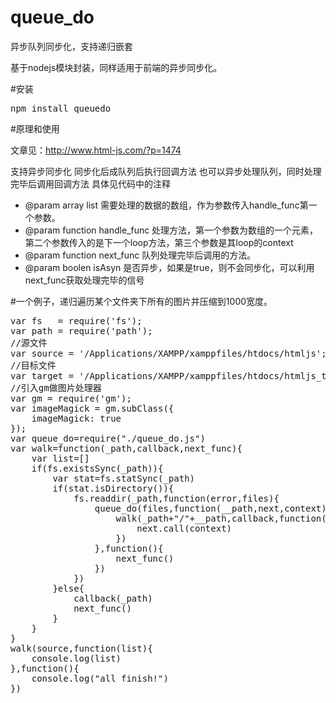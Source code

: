 queue_do
========

异步队列同步化，支持递归嵌套

基于nodejs模块封装，同样适用于前端的异步同步化。

#安装

<pre>
npm install queuedo
</pre>

#原理和使用

文章见：http://www.html-js.com/?p=1474

支持异步同步化
同步化后成队列后执行回调方法
也可以异步处理队列，同时处理完毕后调用回调方法
具体见代码中的注释

 * @param array list 需要处理的数据的数组，作为参数传入handle_func第一个参数。
 * @param function handle_func 处理方法，第一个参数为数组的一个元素，第二个参数传入的是下一个loop方法，第三个参数是其loop的context
 * @param function next_func 队列处理完毕后调用的方法。
 * @param boolen isAsyn 是否异步，如果是true，则不会同步化，可以利用next_func获取处理完毕的信号

#一个例子，递归遍历某个文件夹下所有的图片并压缩到1000宽度。

<pre>
var fs   = require('fs');
var path = require('path');
//源文件
var source = '/Applications/XAMPP/xamppfiles/htdocs/htmljs';
//目标文件
var target = '/Applications/XAMPP/xamppfiles/htdocs/htmljs_temp';
//引入gm做图片处理器
var gm = require('gm');
var imageMagick = gm.subClass({
    imageMagick: true
});
var queue_do=require("./queue_do.js")
var walk=function(_path,callback,next_func){
    var list=[]
    if(fs.existsSync(_path)){
        var stat=fs.statSync(_path)
        if(stat.isDirectory()){
            fs.readdir(_path,function(error,files){
                queue_do(files,function(__path,next,context){
                    walk(_path+"/"+__path,callback,function(){
                        next.call(context)
                    })
                },function(){
                    next_func()
                })
            })
        }else{
            callback(_path)
            next_func()
        }
    }
}
walk(source,function(list){
    console.log(list)
},function(){
    console.log("all finish!")
})

</pre>